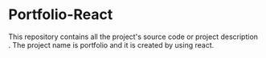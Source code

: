 # Portfolio-React
This repository contains all the project's source code or project description . The project name is portfolio and it is created by using react.  
